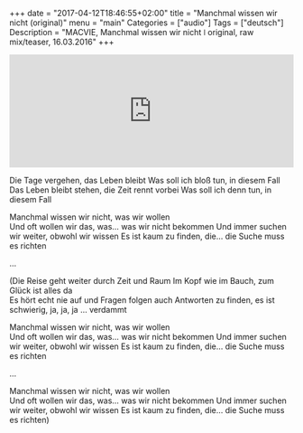 +++
date = "2017-04-12T18:46:55+02:00"
title = "Manchmal wissen wir nicht (original)"
menu = "main"
Categories = ["audio"]
Tags = ["deutsch"]
Description = "MACVIE, Manchmal wissen wir nicht  ǀ  original, raw mix/teaser, 16.03.2016"
+++



<iframe width="100%" height="200" scrolling="no" frameborder="no" src="https://w.soundcloud.com/player/?url=https%3A//api.soundcloud.com/tracks/314785582&amp;auto_play=false&amp;hide_related=false&amp;show_comments=true&amp;show_user=true&amp;show_reposts=false&amp;visual=true"></iframe>


Die Tage vergehen, das Leben bleibt
Was soll ich bloß tun, in diesem Fall
Das Leben bleibt stehen, die Zeit rennt vorbei
Was soll ich denn tun, in diesem Fall

Manchmal wissen wir nicht, was wir wollen	
Und oft wollen wir das, was… was wir nicht bekommen
Und immer suchen wir weiter, obwohl wir wissen
Es ist kaum zu finden, die… die Suche muss es richten

…

(Die Reise geht weiter durch Zeit und Raum
Im Kopf wie im Bauch, zum Glück ist alles da				
Es hört echt nie auf und Fragen folgen auch 
Antworten zu finden, es ist schwierig, ja, ja, ja … verdammt

Manchmal wissen wir nicht, was wir wollen	
Und oft wollen wir das, was… was wir nicht bekommen
Und immer suchen wir weiter, obwohl wir wissen
Es ist kaum zu finden, die… die Suche muss es richten

…

Manchmal wissen wir nicht, was wir wollen	
Und oft wollen wir das, was… was wir nicht bekommen
Und immer suchen wir weiter, obwohl wir wissen
Es ist kaum zu finden, die… die Suche muss es richten)
